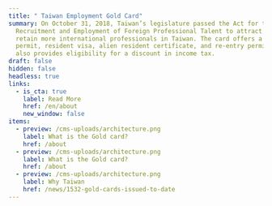 ```yaml
---
title: " Taiwan Employment Gold Card"
summary: On October 31, 2018, Taiwan’s legislature passed the Act for the
  Recruitment and Employment of Foreign Professional Talent to attract and
  retain more international professionals in Taiwan. The card offers a work
  permit, resident visa, alien resident certificate, and re-entry permit. It
  also provides eligibility for a discount in income tax.
draft: false
hidden: false
headless: true
links:
  - is_cta: true
    label: Read More
    href: /en/about
    new_window: false
items:
  - preview: /cms-uploads/architecture.png
    label: What is the Gold card?
    href: /about
  - preview: /cms-uploads/architecture.png
    label: What is the Gold card?
    href: /about
  - preview: /cms-uploads/architecture.png
    label: Why Taiwan
    href: /news/1532-gold-cards-issued-to-date
---
```

<!-- This text will never be seen -->